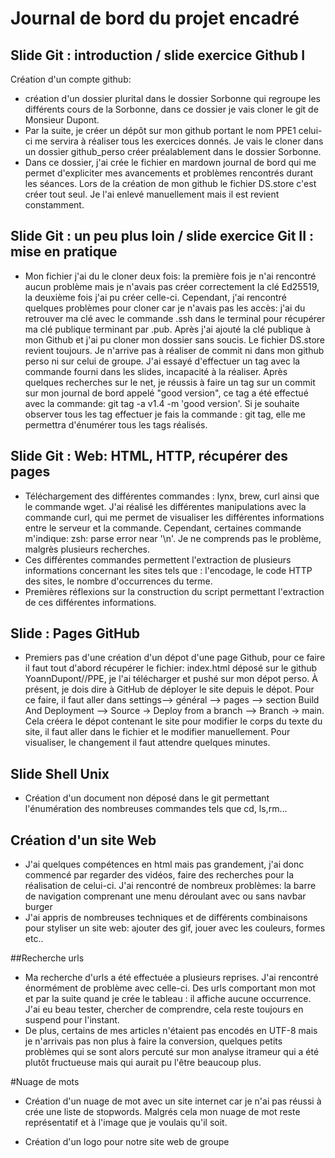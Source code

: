 # Journal de bord du projet encadré

## Slide Git : introduction / slide exercice Github I
Création d'un compte github:
* création d'un dossier plurital dans le dossier Sorbonne qui regroupe les différents cours de la Sorbonne, dans ce dossier je vais cloner le git de Monsieur Dupont.
* Par la suite, je créer un dépôt sur mon github portant le nom PPE1 celui-ci me servira à réaliser tous les exercices donnés. Je vais le cloner dans un dossier github_perso créer préalablement dans le dossier Sorbonne.
* Dans ce dossier, j'ai crée le fichier en mardown journal de bord qui me permet d'expliciter mes avancements et problèmes rencontrés durant les séances.
Lors de la création de mon github le fichier DS.store c'est créer tout seul.
Je l'ai enlevé manuellement mais il est revient constamment.

## Slide Git : un peu plus loin / slide exercice Git II : mise en pratique
* Mon fichier j'ai du le cloner deux fois: la première fois je n'ai rencontré aucun problème mais je n'avais pas créer correctement la clé Ed25519, la deuxième fois j'ai pu créer celle-ci. Cependant, j'ai rencontré quelques problèmes pour cloner car je n'avais pas les accès: j'ai du retrouver ma clé avec le commande .ssh dans le terminal pour récupérer ma clé publique terminant par .pub. Après j'ai ajouté la clé publique à mon Github et j'ai pu cloner mon dossier sans soucis. Le fichier DS.store revient toujours.
Je n'arrive pas à réaliser de commit ni dans mon github perso ni sur celui de groupe.
J'ai essayé d'effectuer un tag avec la commande fourni dans les slides, incapacité à la réaliser. Après quelques recherches sur le net, je réussis à faire un tag sur un commit sur mon journal de bord appelé "good version", ce tag a été effectué avec la commande: git tag -a v1.4 -m 'good version'. Si je souhaite observer tous les tag effectuer je fais la commande : git tag, elle me permettra d'énumérer tous les tags réalisés.


## Slide Git : Web: HTML, HTTP, récupérer des pages
* Téléchargement des différentes commandes : lynx, brew, curl ainsi que le commande wget. J'ai réalisé les différentes manipulations avec la commande curl, qui me permet de visualiser les différentes informations entre le serveur et la commande. Cependant, certaines commande m'indique: zsh: parse error near '\n'. Je ne comprends pas le problème, malgrès plusieurs recherches.
* Ces différentes commandes permettent l'extraction de plusieurs informations concernant les sites tels que : l'encodage, le code HTTP des sites, le nombre d'occurrences du terme.
* Premières réflexions sur la construction du script permettant l'extraction de ces différentes informations.

## Slide : Pages GitHub
* Premiers pas d'une création d'un dépot d'une page Github, pour ce faire il faut tout d'abord récupérer le fichier: index.html déposé sur le github YoannDupont//PPE, je l'ai télécharger et pushé sur mon dépot perso. À présent, je dois dire à GitHub de déployer le site depuis le dépot. Pour ce faire, il faut aller dans settings--> général --> pages --> section Build And Deployment --> Source → Deploy from a branch --> Branch → main. Cela créera le dépot contenant le site pour modifier le corps du texte du site, il faut aller dans le fichier et le modifier manuellement. Pour visualiser, le changement il faut attendre quelques minutes.

## Slide  Shell Unix
* Création d'un document non déposé dans le git permettant l'énumération des nombreuses commandes tels que cd, ls,rm...

## Création d'un site Web
* J'ai quelques compétences en html mais pas grandement, j'ai donc commencé par regarder des vidéos, faire des recherches pour la réalisation de celui-ci. J'ai rencontré de nombreux problèmes: la barre de navigation comprenant une menu déroulant avec ou sans navbar burger
* J'ai appris de nombreuses techniques et de différents combinaisons pour styliser un site web: ajouter des gif, jouer avec les couleurs, formes etc..

##Recherche urls
* Ma recherche d'urls a été effectuée a plusieurs reprises. J'ai rencontré énormément de problème avec celle-ci. Des urls comportant mon mot et par la suite quand je crée le tableau : il affiche aucune occurrence. J'ai eu beau tester, chercher de comprendre, cela reste toujours en suspend pour l'instant.
* De plus, certains de mes articles n'étaient pas encodés en UTF-8 mais je n'arrivais pas non plus à faire la conversion, quelques petits problèmes qui se sont alors percuté sur mon analyse itrameur qui a été plutôt fructueuse mais qui aurait pu l'être beaucoup plus.

#Nuage de mots
* Création d'un nuage de mot avec un site internet car je n'ai pas réussi à crée une liste de stopwords. Malgrés cela mon nuage de mot reste représentatif et à l'image que je voulais qu'il soit.

* Création d'un logo pour notre site web de groupe
